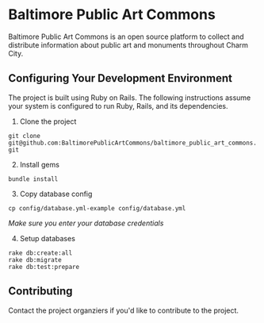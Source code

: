# Baltimore Public Art Commons

Baltimore Public Art Commons is an open source platform to collect and
distribute information about public art and monuments throughout Charm City.

## Configuring Your Development Environment

The project is built using Ruby on Rails.  The following instructions assume
your system is configured to run Ruby, Rails, and its dependencies.

  1. Clone the project

  `git clone git@github.com:BaltimorePublicArtCommons/baltimore_public_art_commons.git`

  2. Install gems

  `bundle install`

  3. Copy database config

  `cp config/database.yml-example config/database.yml`

  *Make sure you enter your database credentials*

  4. Setup databases

  ```
  rake db:create:all
  rake db:migrate
  rake db:test:prepare
  ```

## Contributing

Contact the project organziers if you'd like to contribute to the project.
